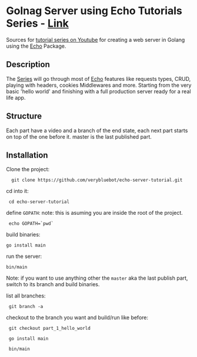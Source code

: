 # Golnag Server using Echo Tutorials Series - [Link](https://www.youtube.com/watch?v=_pww3NJuWnk&list=PLFmONUGpIk0YwlJMZOo21a9Q1juVrk4YY)

Sources for [tutorial series on Youtube](https://www.youtube.com/watch?v=_pww3NJuWnk&list=PLFmONUGpIk0YwlJMZOo21a9Q1juVrk4YY) for creating a web server in Golang using the [Echo](https://github.com/labstack/echo) Package.

## Description

The [Series](https://www.youtube.com/watch?v=_pww3NJuWnk&list=PLFmONUGpIk0YwlJMZOo21a9Q1juVrk4YY) will go through most of [Echo](https://github.com/labstack/echo) features like requests types, CRUD, playing with headers, cookies
Middlewares and more.
Starting from the very basic 'hello world' and finishing with a full production server ready for a real
life app.

## Structure

Each part have a video and a branch of the end state, each next part starts on top of the one before it.
master is the last published part.

## Installation

Clone the project:

```
  git clone https://github.com/verybluebot/echo-server-tutorial.git
```

cd into it:

```
 cd echo-server-tutorial
```

define `GOPATH`:
note: this is asuming you are inside the root of the project.

```
 echo GOPATH=`pwd`
```

build binaries:

```
go install main

```

run the server:

```
bin/main

```

Note: if you want to use anything other the `master` aka the last publish part, switch to
its branch and build binaries.

list all branches:

```
 git branch -a
```

checkout to the branch you want and build/run like before:

```
 git checkout part_1_hello_world

 go install main

 bin/main
```
